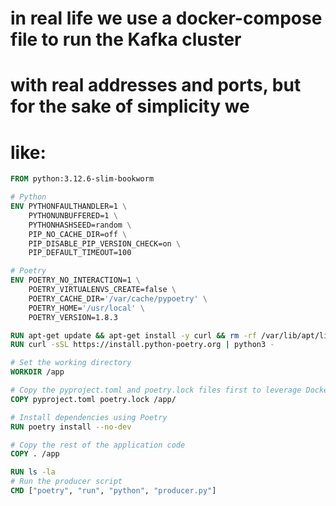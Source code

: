 # in real life we use a docker-compose file to run the Kafka cluster
# with real addresses and ports, but for the sake of simplicity we

# like:

```Dockerfile
FROM python:3.12.6-slim-bookworm

# Python
ENV PYTHONFAULTHANDLER=1 \
    PYTHONUNBUFFERED=1 \
    PYTHONHASHSEED=random \
    PIP_NO_CACHE_DIR=off \
    PIP_DISABLE_PIP_VERSION_CHECK=on \
    PIP_DEFAULT_TIMEOUT=100

# Poetry
ENV POETRY_NO_INTERACTION=1 \
    POETRY_VIRTUALENVS_CREATE=false \
    POETRY_CACHE_DIR='/var/cache/pypoetry' \
    POETRY_HOME='/usr/local' \
    POETRY_VERSION=1.8.3

RUN apt-get update && apt-get install -y curl && rm -rf /var/lib/apt/lists/*
RUN curl -sSL https://install.python-poetry.org | python3 -

# Set the working directory
WORKDIR /app

# Copy the pyproject.toml and poetry.lock files first to leverage Docker cache
COPY pyproject.toml poetry.lock /app/

# Install dependencies using Poetry
RUN poetry install --no-dev

# Copy the rest of the application code
COPY . /app

RUN ls -la
# Run the producer script
CMD ["poetry", "run", "python", "producer.py"]
```
